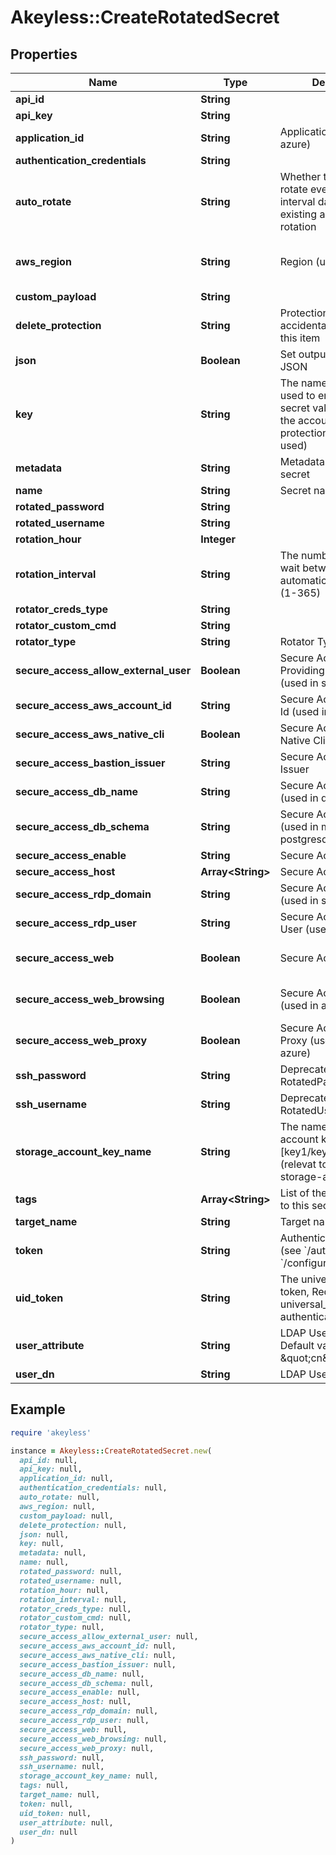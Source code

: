 # Akeyless::CreateRotatedSecret

## Properties

| Name | Type | Description | Notes |
| ---- | ---- | ----------- | ----- |
| **api_id** | **String** |  | [optional] |
| **api_key** | **String** |  | [optional] |
| **application_id** | **String** | ApplicationId (used in azure) | [optional] |
| **authentication_credentials** | **String** |  | [optional] |
| **auto_rotate** | **String** | Whether to automatically rotate every --rotation-interval days, or disable existing automatic rotation | [optional] |
| **aws_region** | **String** | Region (used in aws) | [optional][default to &#39;us-east-2&#39;] |
| **custom_payload** | **String** |  | [optional] |
| **delete_protection** | **String** | Protection from accidental deletion of this item | [optional] |
| **json** | **Boolean** | Set output format to JSON | [optional] |
| **key** | **String** | The name of a key that used to encrypt the secret value (if empty, the account default protectionKey key will be used) | [optional] |
| **metadata** | **String** | Metadata about the secret | [optional] |
| **name** | **String** | Secret name |  |
| **rotated_password** | **String** |  | [optional] |
| **rotated_username** | **String** |  | [optional] |
| **rotation_hour** | **Integer** |  | [optional] |
| **rotation_interval** | **String** | The number of days to wait between every automatic key rotation (1-365) | [optional] |
| **rotator_creds_type** | **String** |  | [optional] |
| **rotator_custom_cmd** | **String** |  | [optional] |
| **rotator_type** | **String** | Rotator Type |  |
| **secure_access_allow_external_user** | **Boolean** | Secure Access Allow Providing External User (used in ssh) | [optional][default to false] |
| **secure_access_aws_account_id** | **String** | Secure Access Account Id (used in aws) | [optional] |
| **secure_access_aws_native_cli** | **Boolean** | Secure Access Aws Native Cli (used in aws) | [optional] |
| **secure_access_bastion_issuer** | **String** | Secure Access Bastion Issuer | [optional] |
| **secure_access_db_name** | **String** | Secure Access DB Name (used in data bases) | [optional] |
| **secure_access_db_schema** | **String** | Secure Access Schema (used in mssql, postgresql) | [optional] |
| **secure_access_enable** | **String** | Secure Access Enabled | [optional] |
| **secure_access_host** | **Array&lt;String&gt;** | Secure Access Host | [optional] |
| **secure_access_rdp_domain** | **String** | Secure Access Domain (used in ssh) | [optional] |
| **secure_access_rdp_user** | **String** | Secure Access Override User (used in ssh) | [optional] |
| **secure_access_web** | **Boolean** | Secure Access Web | [optional][default to false] |
| **secure_access_web_browsing** | **Boolean** | Secure Access Isolated (used in aws, azure) | [optional][default to false] |
| **secure_access_web_proxy** | **Boolean** | Secure Access Web Proxy (used in aws, azure) | [optional][default to false] |
| **ssh_password** | **String** | Deprecated: use RotatedPassword | [optional] |
| **ssh_username** | **String** | Deprecated: use RotatedUser | [optional] |
| **storage_account_key_name** | **String** | The name of the storage account key to rotate [key1/key2/kerb1/kerb2] (relevat to azure-storage-account) | [optional] |
| **tags** | **Array&lt;String&gt;** | List of the tags attached to this secret | [optional] |
| **target_name** | **String** | Target name |  |
| **token** | **String** | Authentication token (see &#x60;/auth&#x60; and &#x60;/configure&#x60;) | [optional] |
| **uid_token** | **String** | The universal identity token, Required only for universal_identity authentication | [optional] |
| **user_attribute** | **String** | LDAP User Attribute, Default value \&quot;cn\&quot; | [optional] |
| **user_dn** | **String** | LDAP User Base DN | [optional] |

## Example

```ruby
require 'akeyless'

instance = Akeyless::CreateRotatedSecret.new(
  api_id: null,
  api_key: null,
  application_id: null,
  authentication_credentials: null,
  auto_rotate: null,
  aws_region: null,
  custom_payload: null,
  delete_protection: null,
  json: null,
  key: null,
  metadata: null,
  name: null,
  rotated_password: null,
  rotated_username: null,
  rotation_hour: null,
  rotation_interval: null,
  rotator_creds_type: null,
  rotator_custom_cmd: null,
  rotator_type: null,
  secure_access_allow_external_user: null,
  secure_access_aws_account_id: null,
  secure_access_aws_native_cli: null,
  secure_access_bastion_issuer: null,
  secure_access_db_name: null,
  secure_access_db_schema: null,
  secure_access_enable: null,
  secure_access_host: null,
  secure_access_rdp_domain: null,
  secure_access_rdp_user: null,
  secure_access_web: null,
  secure_access_web_browsing: null,
  secure_access_web_proxy: null,
  ssh_password: null,
  ssh_username: null,
  storage_account_key_name: null,
  tags: null,
  target_name: null,
  token: null,
  uid_token: null,
  user_attribute: null,
  user_dn: null
)
```

